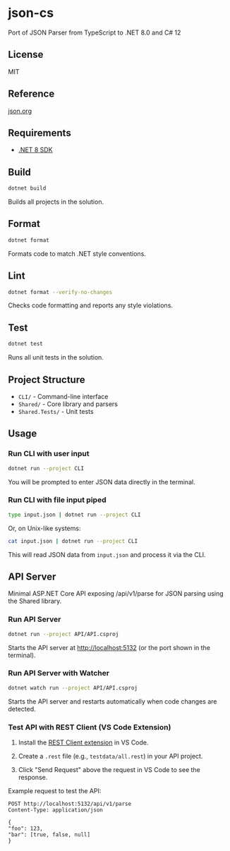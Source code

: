 # json-cs

Port of JSON Parser from TypeScript to .NET 8.0 and C# 12

## License

MIT

## Reference

[json.org](http://json.org)

## Requirements

- [.NET 8 SDK](https://dotnet.microsoft.com/download/dotnet/8.0)

## Build

```sh
dotnet build
```

Builds all projects in the solution.

## Format

```sh
dotnet format
```

Formats code to match .NET style conventions.

## Lint

```sh
dotnet format --verify-no-changes
```

Checks code formatting and reports any style violations.

## Test

```sh
dotnet test
```

Runs all unit tests in the solution.

## Project Structure

- `CLI/` - Command-line interface
- `Shared/` - Core library and parsers
- `Shared.Tests/` - Unit tests

## Usage

### Run CLI with user input

```sh
dotnet run --project CLI
```

You will be prompted to enter JSON data directly in the terminal.

### Run CLI with file input piped

```sh
type input.json | dotnet run --project CLI
```

Or, on Unix-like systems:

```sh
cat input.json | dotnet run --project CLI
```

This will read JSON data from `input.json` and process it via the CLI.

## API Server

Minimal ASP.NET Core API exposing /api/v1/parse for JSON parsing using the Shared library.

### Run API Server

```sh
dotnet run --project API/API.csproj
```

Starts the API server at <http://localhost:5132> (or the port shown in the terminal).

### Run API Server with Watcher

```sh
dotnet watch run --project API/API.csproj
```

Starts the API server and restarts automatically when code changes are detected.

### Test API with REST Client (VS Code Extension)

1. Install the [REST Client extension](https://marketplace.visualstudio.com/items?itemName=humao.rest-client) in VS Code.

2. Create a `.rest` file (e.g., `testdata/all.rest`) in your API project.

3. Click "Send Request" above the request in VS Code to see the response.

Example request to test the API:

```http
POST http://localhost:5132/api/v1/parse
Content-Type: application/json

{
"foo": 123,
"bar": [true, false, null]
}
```
